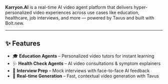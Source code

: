 **Karryon.AI** is a real-time AI video agent platform that delivers hyper-personalized video experiences across use cases like education, healthcare, job interviews, and more — powered by Tavus and built with Bolt.new.

---

## ✨ Features

- 🎓 **Education Agents** – Personalized video tutors for instant learning
- 🩺 **Health Check Agents** – AI video consultations & symptom explainers
- 💼 **Interview Prep** – Mock interviews with face-to-face AI feedback
- 🧠 **Real-time Generation** – Fast, contextual video generation with Tavus
